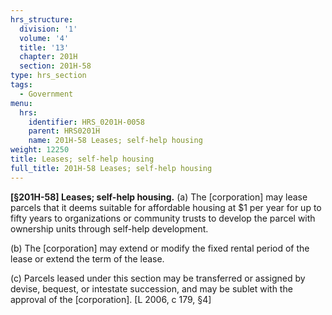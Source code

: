 ```yaml
---
hrs_structure:
  division: '1'
  volume: '4'
  title: '13'
  chapter: 201H
  section: 201H-58
type: hrs_section
tags:
  - Government
menu:
  hrs:
    identifier: HRS_0201H-0058
    parent: HRS0201H
    name: 201H-58 Leases; self-help housing
weight: 12250
title: Leases; self-help housing
full_title: 201H-58 Leases; self-help housing
---
```

**[§201H-58] Leases; self-help housing.** (a) The [corporation] may lease parcels that it deems suitable for affordable housing at $1 per year for up to fifty years to organizations or community trusts to develop the parcel with ownership units through self-help development.

(b) The [corporation] may extend or modify the fixed rental period of the lease or extend the term of the lease.

(c) Parcels leased under this section may be transferred or assigned by devise, bequest, or intestate succession, and may be sublet with the approval of the [corporation]. [L 2006, c 179, §4]